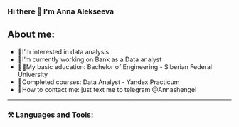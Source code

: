 ### Hi there 👋 I'm Anna Alekseeva
## About me:
- 👀I’m interested in data analysis
- 🏦I’m currently working on Bank as a Data analyst
- 👩‍🎓My basic education: Bachelor of Engineering - Siberian Federal University
- 📔Completed courses: Data Analyst - Yandex.Practicum
- 📩How to contact me: just text me to telegram @Annashengel

---

### :hammer_and_pick: Languages and Tools:
<div>
 <img scr="https://raw.githubusercontent.com/devicons/devicon/55609aa5bd817ff167afce0d965585c92040787a/icons/python/python-original-wordmark.svg">
